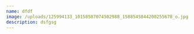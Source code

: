 ```yaml
---
name: dfdf
image: /uploads/125994133_10158587074502988_1588545844200255678_o.jpg
description: dsfgsg
---
```

